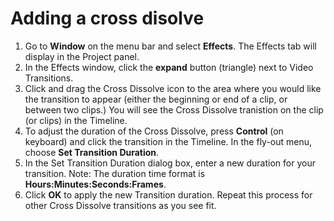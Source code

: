 # Adding a cross disolve

1. Go to **Window** on the menu bar and select **Effects**. The Effects tab will display in the Project panel.
2. In the Effects window, click the **expand** button \(triangle\) next to Video Transitions.
3. Click and drag the Cross Dissolve icon to the area where you would like the transition to appear \(either the beginning or end of a clip, or between two clips.\) You will see the Cross Dissolve tranistion on the clip \(or clips\) in the Timeline.
4. To adjust the duration of the Cross Dissolve, press **Control** \(on keyboard\) and click the transition in the Timeline. In the fly-out menu, choose **Set Transition Duration**.
5. In the Set Transition Duration dialog box, enter a new duration for your transition. Note: The duration time format is **Hours:Minutes:Seconds:Frames**.
6. Click **OK** to apply the new Transition duration. Repeat this process for other Cross Dissolve transitions as you see fit.


